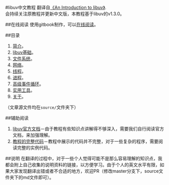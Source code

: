 #libuv中文教程
翻译自[《An Introduction to libuv》](https://github.com/nikhilm/uvbook).  
会持续关注原教程并更新中文版，本教程基于libuv的v1.3.0。  

##在线阅读
使用gitbook制作，可以[在线阅读](http://luohaha.github.io/Chinese-uvbook/)。

##目录
1. [简介](https://github.com/luohaha/Chinese-uvbook/blob/master/source/introduction.md)。
2. [libuv基础](https://github.com/luohaha/Chinese-uvbook/blob/master/source/basics_of_libuv.md)。
3. [文件系统](https://github.com/luohaha/Chinese-uvbook/blob/master/source/filesystem.md)。
4. [网络](https://github.com/luohaha/Chinese-uvbook/blob/master/source/networking.md)。
5. [线程](https://github.com/luohaha/Chinese-uvbook/blob/master/source/threads.md)。
6. [进程](https://github.com/luohaha/Chinese-uvbook/blob/master/source/processes.md)。
7. [高级事件循环](https://github.com/luohaha/Chinese-uvbook/blob/master/source/advanced-event-loops.md)。
8. [实用工具](https://github.com/luohaha/Chinese-uvbook/blob/master/source/utilities.md)。
9. [关于](https://github.com/luohaha/Chinese-uvbook/blob/master/source/about.md)。

（文章源文件均在`source/`文件夹下）

##辅助阅读
1. [libuv官方文档](http://docs.libuv.org/en/v1.x/)－由于教程有些知识点讲解得不够深入，需要我们自行阅读官方文档，来加强理解。  
2. [教程的完整代码](https://github.com/nikhilm/uvbook/tree/master/code)－教程中展示的代码并不完整，对于一些复杂的程序，需要阅读完整的实例代码。

##说明
在翻译的过程中，对于一些个人觉得可能不是那么容易理解的知识点，我都会附上自己收集的说明资料的链接，以方便学习。由于个人的英文水平有限，如果大家发现翻译出错或者不合适的地方，欢迎PR（修改master分支下，source文件夹下的md文件即可）。

